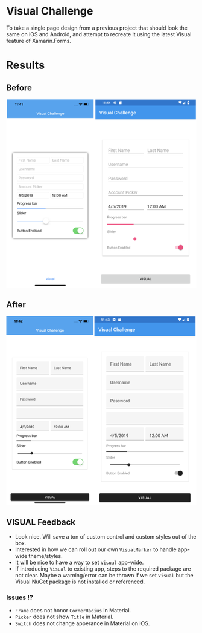 # Visual Challenge

To take a single page design from a previous project that should look the same on iOS and Android, and attempt to recreate it using the latest Visual feature of Xamarin.Forms.

# Results

## Before
![](media/visual_before.png)

## After
![](media/visual_after.png)

## VISUAL Feedback
* Look nice. Will save a ton of custom control and custom styles out of the box.
* Interested in how we can roll out our own `VisualMarker` to handle app-wide theme/styles.
* It will be nice to have a way to set `Visual` app-wide.
* If introducing `Visual` to existing app, steps to the required package are not clear. Maybe a warning/error can be thrown if we set `Visual` but the Visual NuGet package is not installed or referenced.

### Issues !?
* `Frame` does not honor `CornerRadius` in Material.
* `Picker` does not show `Title` in Material.
* `Switch` does not change apperance in Material on iOS.
